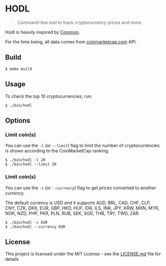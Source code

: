 # HODL
> Command-line tool to track cryptocurrency prices and more.

Hodl is heavily inspired by [Coinmon](https://github.com/bichenkk/coinmon).

For the time being, all data comes from [coinmarketcap.com](https://coinmarketcap.com/) API.

## Build
```shell script
$ make build
```

## Usage
To check the top 10 cryptocurrencies, run:
```shell script
$ ./bin/hodl
```

## Options
### Limit coin(s)
You can use the `-l` (or `--limit`) flag to limit the number of cryptocurrencies is shown according to the CoinMarketCap ranking.
```shell script
$ ./bin/hodl -l 20
$ ./bin/hodl --limit 20
```
### Limit coin(s)
You can use the `-c` (or `--currency`) flag to get prices converted to another currency.

The default currency is USD and it supports AUD, BRL, CAD, CHF, CLP, CNY,
CZK, DKK, EUR, GBP, HKD, HUF, IDR, ILS, INR, JPY, KRW, MXN, MYR, NOK,
NZD, PHP, PKR, PLN, RUB, SEK, SGD, THB, TRY, TWD, ZAR.
```shell script
$ ./bin/hodl -c EUR
$ ./bin/hodl --currency EUR
```

## License
This project is licensed under the MIT License - see the [LICENSE.md](LICENSE) file for details

